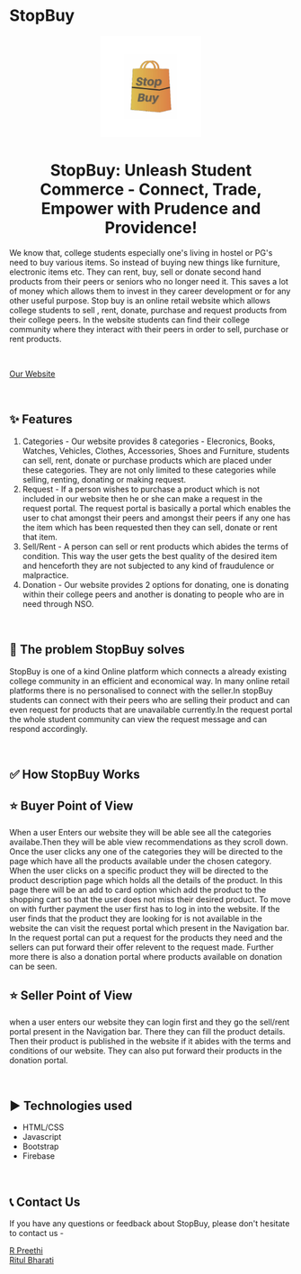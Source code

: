 # StopBuy
<p align="center">
  <a href="https://stopbuy-1--pree46.repl.co/">
    <img alt = "StopBuy Logo" src = "./images/SB logo nobackground.png" height="180">
  </a>
</p>
<h1 align="center" >StopBuy: Unleash Student Commerce - Connect, Trade, Empower with Prudence and Providence!</h1>

We know that, college students especially one's living in hostel or PG's need to buy various items. So instead of buying new things like furniture, electronic items etc. They can rent, buy, sell or donate second hand products from their peers or seniors who no longer need it. This saves a lot of money which allows them to invest in they career development or for any other useful purpose.  Stop buy is an online retail website which allows college students to sell , rent, donate, purchase and request products from their college peers. In the website students can find their college community where they interact with their peers in order to sell, purchase or rent products.

<br>

<a href="https://stopbuy-1--pree46.repl.co/">Our Website</a>


<br>

## ✨ Features

1. Categories - Our website provides 8 categories - Elecronics, Books, Watches, Vehicles, Clothes, Accessories, Shoes and Furniture, students can sell, rent, donate or purchase products which are placed under these categories. They are not only limited to these categories while selling, renting, donating or making request.
2. Request - If a person wishes to purchase a product which is not included in our website then he or she can make a request in the request portal. The request portal is basically a portal which enables the user to chat amongst their peers and amongst their peers if any one has the item which has been requested then they can sell, donate or rent that item.
3. Sell/Rent - A person can sell or rent products which abides the terms of condition. This way the user gets the best quality of the desired item and henceforth they are not subjected to any kind of fraudulence or malpractice.
4. Donation - Our website provides 2 options for donating, one is donating within their college peers and another is donating to people who are in need through NSO.
<br>

## 🤔 The problem StopBuy solves

StopBuy is one of a kind Online platform which connects a already existing college community in an efficient and economical way. In many online retail platforms there is no personalised to connect with the seller.In stopBuy students can connect with their peers who are selling their product and can even request for products that are unavailable currently.In the request portal the whole student community can view the request message and can respond accordingly.

<br>

## ✅ How StopBuy Works

## ⭐ Buyer Point of View
When a user Enters our website they will be able see all the categories availabe.Then they will be able view recommendations as they scroll down.
Once the user clicks any one of the categories they will be directed to the page which have all the products available under the chosen category.
When the user clicks on a specific product they will be directed to the product description page which holds all the details of the product. In this page there will be an add to card option which add the product to the shopping cart so that the user does not miss their desired product.
To move on with further payment the user first has to log in into the website.
If the user finds that the product they are looking for is not available in the website the can visit the request portal which present in the Navigation bar. In the request portal can put a request for the products they need and the sellers can put forward their offer relevent to the request made.
Further more there is also a donation portal where products available on donation can be seen.

## ⭐ Seller Point of View
when a user enters our website they can login first and they go the sell/rent portal present in the Navigation bar. There they can fill the product details. Then their product is published in the website if it abides with the terms and conditions of our website.
They can also put forward their products in the donation portal.

<br>

## ▶️ Technologies used
- HTML/CSS
- Javascript
- Bootstrap
- Firebase



<br>


## 📞 Contact Us
If you have any questions or feedback about StopBuy, please don't hesitate to contact us - 
<br>

<a href="https://www.linkedin.com/in/r-preethi-09254724b/"> R Preethi </a> <br>
<a href="https://www.linkedin.com/in/ritul-bharati-59683224b"> Ritul Bharati </a> <br>
